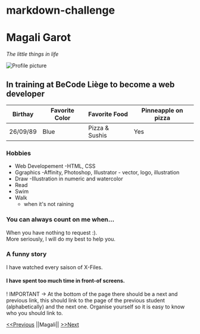 # markdown-challenge

# Magali Garot

*The little things in life*


![Profile picture](/home/magaligarot/BeCode/Markedown1/)

## In training at BeCode Liège to become a web developer

| Birthay | Favorite Color | Favorite Food | Pinneapple on pizza |
| ------- | -------------- | ------------- | ------------------- |
|26/09/89 |     Blue       |Pizza & Sushis |     Yes             |


### Hobbies
* Web Developement
    -HTML, CSS
* Ggraphics
    -Affinity, Photoshop, Illustrator
        - vector, logo, illustration
* Draw
    -Illustration in numeric and watercolor
* Read
* Swim
* Walk
    - when it's not raining

### You can always count on me when... 

When you have nothing to request :). <br/>
More seriously, I will do my best to help you.



### A funny story

I have watched every saison of X-Files.

#### I have spent too much time in front-of screens.

! IMPORTANT -> At the bottom of the page there should be a next and previous link, this should link to the page of the previous student (alphabetically) and the next one.
Organise yourself so it is easy to know who you should link to.

[<<Previous](https://github.com/KevKsar/markdown-challenge) ||Magali|| [>>Next](https://github.com/Maud-Pixel/markdow-challenge)